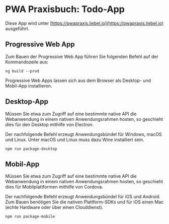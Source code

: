 # PWA Praxisbuch: Todo-App

Diese App wird unter [https://pwapraxis.liebel.io](https://pwapraxis.liebel.io) ausgeführt.

## Progressive Web App

Zum Bauen der Progressive Web App führen Sie folgenden Befehl auf der Kommandozeile aus:

```
ng build --prod
```

Progressive Web Apps lassen sich aus dem Browser als Desktop- und Mobil-App installieren.

## Desktop-App

Müssen Sie etwa zum Zugriff auf eine bestimmte native API die Webanwendung in einem nativen Anwendungsrahmen hosten, so geschieht dies für den Desktop mithilfe von Electron.

Der nachfolgende Befehl erzeugt Anwendungsbündel für Windows, macOS und Linux. Unter macOS und Linux muss dazu Wine installiert sein.

```
npm run package-desktop
```

## Mobil-App

Müssen Sie etwa zum Zugriff auf eine bestimmte native API die Webanwendung in einem nativen Anwendungsrahmen hosten, so geschieht dies für Mobilplattformen mithilfe von Cordova.

Der nachfolgende Befehl erzeugt Anwendungsbündel für iOS und Android. Zum Bauen benötigen Sie die nativen Plattform-SDKs und für iOS einen Mac (echte Hardware oder über einen Clouddienst).

```
npm run package-mobile
```
